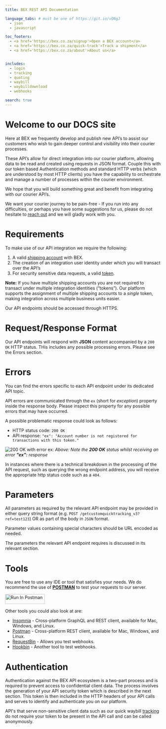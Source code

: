 ```yaml
---
title: BEX REST API Documentation

language_tabs: # must be one of https://git.io/vQNgJ
  - json
  - javascript

toc_footers:
  - <a href='https://bex.co.za/signup'>Open a BEX account</a>
  - <a href='https://bex.co.za/quick-track'>Track a shipment</a>
  - <a href='https://bex.co.za/about'>About us</a>


includes:
  - login
  - tracking
  - quoting
  - waybill
  - waybilldownload
  - webhooks

search: true
---
```


# Welcome to our DOCS site

Here at BEX we frequently develop and publish new API’s to assist our customers who wish to gain deeper control and visibility into their courier processes.

These API’s allow for direct integration into our courier platform, allowing data to be read and created using requests in JSON format.
Couple this with our token based Authentication methods and standard HTTP verbs (which are understood by most HTTP clients) you have the capability to orchestrate and manage a number of processes within the courier environment.

We hope that you will build something great and benefit from integrating with our courier API’s.

We want your courier journey to be pain-free - If you run into any difficulties, or perhaps you have some suggestions for us, please do not hesitate to <a href="mailto:it@bex.co.za?subject=Please%20help%20me%20to%20integrate%20with%20you">reach out</a> and we will gladly work with you.

# Requirements

To make use of our API integration we require the following:

1. A valid <a href="https://bex.co.za/signup">shipping account</a> with BEX.
1. The creation of an integration user identity under which you will transact over the API’s
1. For security sensitive data requests, a valid <a href="#login">token</a>.

**Note:** If you have multiple shipping accounts you are not required to transact under multiple integration identities (“tokens”). Our platform supports the assignment of multiple shipping accounts to a _single_ token, making integration across multiple business units easier.

<aside class="notice">
Our API endpoints should be accessed through HTTPS.
</aside>

# Request/Response Format
Our API endpoints will respond with **JSON** content accompanied by a `200 OK` HTTP status. THis includes any possible processing errors. Please see the Errors section.

# Errors
You can find the errors specific to each API endpoint under its dedicated API topic.

API errors are communicated through the `ex` (short for _exception_) property inside the response body. Please inspect this property for any possible errors that may have occurred.

A possible problematic response could look as follows:

* HTTP status code: `200 OK`
* API response: `"ex": "Account number is not registered for transactions with this token."`

![200 OK with error ex:](200OK-response-with-ex-error.jpg)
_Above: Note the **200 OK** status whilst receiving an error **"ex":** response_

In instances where there is a technical breakdown in the processing of the API request, such as querying the wrong endpoint address, you will receive the appropriate http status code such as a `404`.

# Parameters
All parameters as required by the relevant API endpoint may be provided in either query string format (e.g. `POST /getcustomquicktracking_v3?ref=test123`) OR as part of the body in `JSON` format.

<aside class="notice">
  Parameter values containing special characters should be URL encoded as needed.
</aside>

The parameters the relevant API endpoint requires is discussed in its relevant section.

# Tools
You are free to use any IDE or tool that satisfies your needs. We do recommend the use of <a href="https://www.postman.com" target="_blank">**POSTMAN**</a> to test your requests to our server.

[<img src="https://run.pstmn.io/button.svg" alt="Run In Postman" style="width: 128px; height: 32px;">](https://app.getpostman.com/run-collection/18080551-d254d459-0578-41a2-a226-c9106577fc8b?action=collection%2Ffork&source=rip_markdown&collection-url=entityId%3D18080551-d254d459-0578-41a2-a226-c9106577fc8b%26entityType%3Dcollection%26workspaceId%3Df4e6d6c2-24bc-49cd-8a3e-5dbc327bc6a9)

Other tools you could also look at are:

* <a href="https://insomnia.rest" target="_blank">Insomnia</a> - Cross-platform GraphQL and REST client, available for Mac, Windows, and Linux.
* <a href="https://getpostman.com" target="_blank">Postman</a> - Cross-platform REST client, available for Mac, Windows, and Linux.
* <a href="https://requestbin.com" target="_blank">RequestBin</a> - Allows you test webhooks.
* <a href="https://hookbin.com" target="_blank">Hookbin</a> - Another tool to test webhooks.

# Authentication
Authentication against the BEX API ecosystem is a two-part process and is required to prevent access to confidential client data. The process involves the generation of your API security token which is described in the next section. This token is then included in the HTTP headers of your API calls and serves to identify and authenticate you on our platform.

API&#39;s that serve non-sensitive client data such as our quick waybill <a href="tracking">tracking</a> do not require your token to be present in the API call and can be called anonymously.

